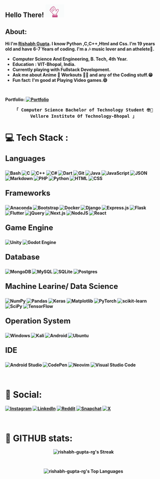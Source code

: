 <!-- Greetings -->
<h2><b>Hello There! <img src="./images/hello-hand.gif" width="60px"></h2>

<!-- About -->
<h2>About:</h2>
Hi I'm <b><u>Rishabh Gupta</u></b>. I know <b>Python</b> ,<b>C</b>,<b>C++</b>,<b>Html</b> and <b>Css</b>. I'm 19 years old and have 6-7 Years of coding. I'm a 🎶 music lover and an athelete🏃.
<ul>
  <li>Computer Science And Engineering, B. Tech, 4th Year.</li>
  <li>Education : VIT-Bhopal, India.</li>
  <li>Currently playing with Fullstack Development.</li>
  <li>Ask me about Anime 👻 Workouts 🏋🏻 and any of the <b>Coding</b> stuff.😁</li> 
  <li>Fun fact: I'm good at Playing Video games.😄 </li>
</ul></br>

Portfolio: [![Portfolio](https://img.shields.io/badge/Portfolio-%23000000.svg?logo=firefox&logoColor=#FF7139)](https://rishabh-gupta-rg.github.io/Html-Projects/PortFolio/)

<p align="center">
  <samp>
    「 Computer Science Bachelor of Technology Student 🤓🧐 <b>Vellore Institute Of Technology-Bhopal</b> 」<br>
  </samp>
</p>


# 💻 Tech Stack :

### <p style="font-size:24px">Languages</p>

![Bash](https://img.shields.io/badge/Bash-4EAA25?logo=gnubash&logoColor=fff)
![C](https://img.shields.io/badge/C-00599C?logo=c&logoColor=white)
![C++](https://img.shields.io/badge/C++-%2300599C.svg?logo=c%2B%2B&logoColor=white)
![C#](https://img.shields.io/badge/C%23-%2300599C.svg?logo=c%2B%2B&logoColor=white)
![Dart](https://img.shields.io/badge/Dart-%230175C2.svg?logo=dart&logoColor=white)
![Git](https://img.shields.io/badge/git-%23F05033.svg?logo=git&logoColor=white)
![Java](https://img.shields.io/badge/Java-%23ED8B00.svg?logo=openjdk&logoColor=white)
![JavaScript](https://img.shields.io/badge/JavaScript-F7DF1E?logo=javascript&logoColor=000)
![JSON](https://img.shields.io/badge/JSON-000?logo=json&logoColor=fff)
![Markdown](https://img.shields.io/badge/Markdown-%23000000.svg?logo=markdown&logoColor=white)
![PHP](https://img.shields.io/badge/php-%23777BB4.svg?&logo=php&logoColor=white)
![Python](https://img.shields.io/badge/Python-3776AB?logo=python&logoColor=fff)
![HTML](https://img.shields.io/badge/HTML-%23E34F26.svg?logo=html5&logoColor=white)
![CSS](https://img.shields.io/badge/CSS-1572B6?logo=css3&logoColor=fff)



### <p style="font-size:24px">Frameworks</p>

![Anaconda](https://img.shields.io/badge/Anaconda-44A833?logo=anaconda&logoColor=fff)
![Bootstrap](https://img.shields.io/badge/Bootstrap-7952B3?logo=bootstrap&logoColor=fff)
![Docker](https://img.shields.io/badge/Docker-2496ED?logo=docker&logoColor=fff)
![Django](https://img.shields.io/badge/Django-%23092E20.svg?logo=django&logoColor=white)
![Express.js](https://img.shields.io/badge/Express.js-%23404d59.svg?logo=express&logoColor=%2361DAFB)
![Flask](https://img.shields.io/badge/Flask-000?logo=flask&logoColor=fff)
![Flutter](https://img.shields.io/badge/Flutter-02569B?logo=flutter&logoColor=fff)
![jQuery](https://img.shields.io/badge/jQuery-0769AD?logo=jquery&logoColor=fff)
![Next.js](https://img.shields.io/badge/Next.js-black?logo=next.js&logoColor=white)
![NodeJS](https://img.shields.io/badge/Node.js-6DA55F?logo=node.js&logoColor=white)
![React](https://img.shields.io/badge/React-%2320232a.svg?logo=react&logoColor=%2361DAFB)



### <p style="font-size:24px">Game Engine</p>

![Unity](https://img.shields.io/badge/Unity-%23000000.svg?logo=unity&logoColor=white)
![Godot Engine](https://img.shields.io/badge/Godot-%23FFFFFF.svg?logo=godot-engine)



### <p style="font-size:24px">Database</p>

![MongoDB](https://img.shields.io/badge/MongoDB-%234ea94b.svg?logo=mongodb&logoColor=white)
![MySQL](https://img.shields.io/badge/MySQL-4479A1?logo=mysql&logoColor=fff)
![SQLite](https://img.shields.io/badge/SQLite-%2307405e.svg?logo=sqlite&logoColor=white)
![Postgres](https://img.shields.io/badge/Postgres-%23316192.svg?logo=postgresql&logoColor=white)



### <p style="font-size:24px">Machine Learine/ Data Science</p>

![NumPy](https://img.shields.io/badge/numpy-%23013243.svg?logo=numpy&logoColor=white)
![Pandas](https://img.shields.io/badge/pandas-%23150458.svg?logo=pandas&logoColor=white)
![Keras](https://img.shields.io/badge/Keras-%23D00000.svg?logo=Keras&logoColor=white)
![Matplotlib](https://img.shields.io/badge/Matplotlib-%23ffffff.svg?logo=Matplotlib&logoColor=black)
![PyTorch](https://img.shields.io/badge/PyTorch-%23EE4C2C.svg?logo=PyTorch&logoColor=white)
![scikit-learn](https://img.shields.io/badge/scikit--learn-%23F7931E.svg?logo=scikit-learn&logoColor=white)
![SciPy](https://img.shields.io/badge/SciPy-%230C55A5.svg?logo=scipy&logoColor=%white)
![TensorFlow](https://img.shields.io/badge/TensorFlow-%23FF6F00.svg?logo=TensorFlow&logoColor=white)



### <p style="font-size:24px">Operation System</p>

![Windows](https://img.shields.io/badge/Windows-0078D6?logo=windows&logoColor=white)
![Kali](https://img.shields.io/badge/Kali-268BEE?logo=kalilinux&logoColor=white)
![Android](https://img.shields.io/badge/Android-3DDC84?logo=android&logoColor=white)
![Ubuntu](https://img.shields.io/badge/Ubuntu-E95420?logo=ubuntu&logoColor=white)



### <p style="font-size:24px">IDE</p>

![Android Studio](https://img.shields.io/badge/android%20studio-346ac1?logo=android%20studio&logoColor=white)
![CodePen](https://img.shields.io/badge/CodePen-white?logo=codepen&logoColor=black)
![Neovim](https://img.shields.io/badge/NeoVim-%2357A143.svg?&logo=neovim&logoColor=white)
![Visual Studio Code](https://img.shields.io/badge/Visual%20Studio%20Code-0078d7.svg?logo=visual-studio-code&logoColor=white)


<br>



# 💬 Social:
[![Instagram](https://img.shields.io/badge/Instagram-%23E4405F.svg?logo=Instagram&logoColor=white)](https://www.instagram.com/rishabh_gupta_rg_/)
[![LinkedIn](https://img.shields.io/badge/linkedin-%230077B5.svg?logo=linkedin&logoColor=white)](https://www.linkedin.com/in/rishabh-gupta-rgthegreat/)
[![Reddit](https://img.shields.io/badge/Reddit-FF4500?logo=reddit&logoColor=white)]()
[![Snapchat](https://img.shields.io/badge/Snapchat-%23FFFC00.svg?logo=Snapchat&logoColor=white)]()
[![X](https://img.shields.io/badge/X-%23000000.svg?logo=X&logoColor=white)](https://x.com/Rishabh_Guptarg)

<br>


# 💬 GITHUB stats:

<div align='center'>

![rishabh-gupta-rg's Streak](https://github-readme-streak-stats.herokuapp.com/?user=rishabh-gupta-rg&theme=dracula&hide_border=false)

<br>

![rishabh-gupta-rg's Top Languages](https://github-readme-stats.vercel.app/api/top-langs/?username=rishabh-gupta-rg&hide=jupyter%20notebook&theme=dracula&show_icons=true&hide_border=false&layout=compact)

</div>

<!--
https://github.com/kautukkundan/Awesome-Profile-README-templates
https://github.com/anuraghazra/github-readme-stats
--!>

